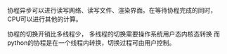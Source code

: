 


协程异步可以进行读写网络、读写文件、渲染界面。在等待协程完成的同时，CPU可以进行其他的计算。

协程的切换开销比多线程少，
多线程的切换需要操作系统用户态内核态转换
而python的协程是在一个线程内转换，切换过程可由用户控制。
